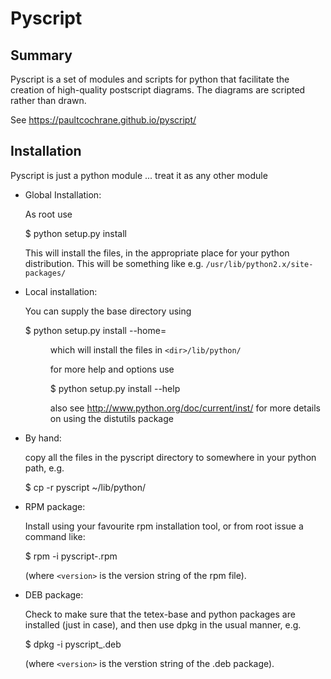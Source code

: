 # Pyscript

## Summary

Pyscript is a set of modules and scripts for python that facilitate
the creation of high-quality postscript diagrams. The diagrams are
scripted rather than drawn.

See https://paultcochrane.github.io/pyscript/


## Installation

Pyscript is just a python module ... treat it as any other module

 * Global Installation:

   As root use

    $ python setup.py install

   This will install the files, in the appropriate place for
   your python distribution. This will be something like
   e.g. `/usr/lib/python2.x/site-packages/`

 * Local installation:

   You can supply the base directory using

    $ python setup.py install --home=<dir>

   which will install the files in `<dir>/lib/python/`

   for more help and options use

    $ python setup.py install --help

   also see http://www.python.org/doc/current/inst/ for more details on
   using the distutils package

 * By hand:

   copy all the files in the pyscript directory to somewhere in your
   python path, e.g.

    $ cp -r pyscript ~/lib/python/

 * RPM package:

   Install using your favourite rpm installation tool, or from root issue a
   command like:

    $ rpm -i pyscript-<version>.rpm

   (where `<version>` is the version string of the rpm file).

 * DEB package:

   Check to make sure that the tetex-base and python packages are installed
   (just in case), and then use dpkg in the usual manner, e.g.

    $ dpkg -i pyscript_<version>.deb

   (where `<version>` is the verstion string of the .deb package).
